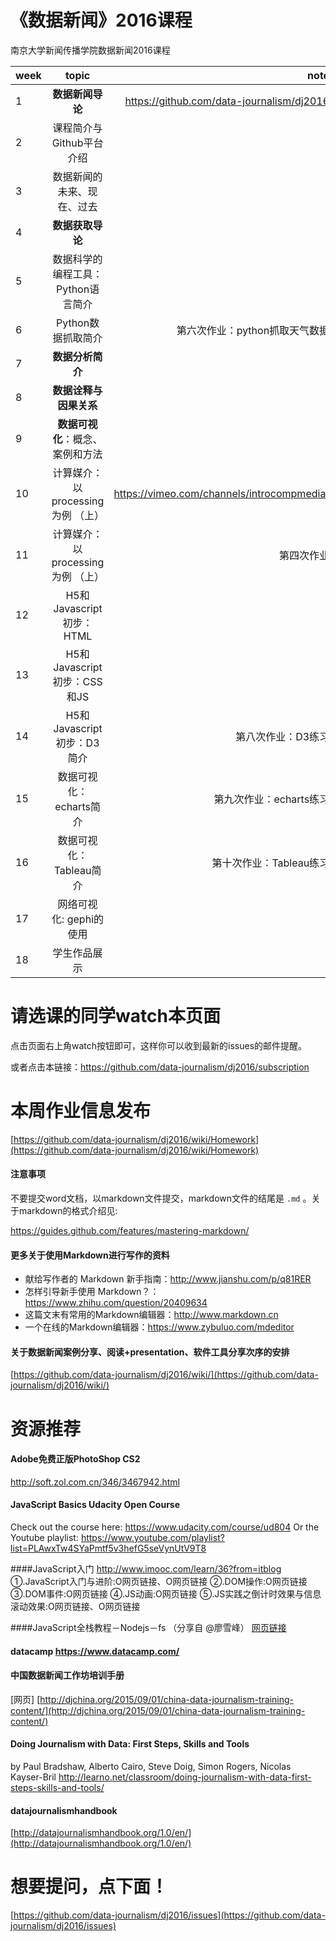 # 《数据新闻》2016课程

南京大学新闻传播学院数据新闻2016课程


| week          | topic         | note  |
| ------------- |:-------------:| -----:|
|1              | **数据新闻导论**             |    https://github.com/data-journalism/dj2016   |
|2              | 课程简介与Github平台介绍	    |       |
|3              | 数据新闻的未来、现在、过去	     |    |
|4              | **数据获取导论**	                       |         |
|5              | 数据科学的编程工具：Python语言简介        |       |
|6              | Python数据抓取简介               |  第六次作业：python抓取天气数据      |
|7              | **数据分析简介**	                   |      |
|8              | **数据诠释与因果关系**	                   |     |
|9              | **数据可视化**：概念、案例和方法     |       |
|10             | 计算媒介：以processing为例 （上）|  https://vimeo.com/channels/introcompmedia/    |
|11             | 计算媒介：以processing为例 （上）|  第四次作业     |
|12             | H5和Javascript初步：HTML         |                    |
|13             | H5和Javascript初步：CSS和JS      |       |
|14             | H5和Javascript初步：D3简介              | 第八次作业：D3练习       |
|15             | 数据可视化：echarts简介             | 第九次作业：echarts练习      |
|16             | 数据可视化：Tableau简介             | 第十次作业：Tableau练习      |
|17             | 网络可视化: gephi的使用               |       |
|18             | 学生作品展示	              |       |



# 请选课的同学watch本页面
点击页面右上角watch按钮即可，这样你可以收到最新的issues的邮件提醒。

或者点击本链接：https://github.com/data-journalism/dj2016/subscription

# 本周作业信息发布

[https://github.com/data-journalism/dj2016/wiki/Homework](https://github.com/data-journalism/dj2016/wiki/Homework)


#### 注意事项

不要提交word文档，以markdown文件提交，markdown文件的结尾是 `.md` 。关于markdown的格式介绍见:

https://guides.github.com/features/mastering-markdown/

#### 更多关于使用Markdown进行写作的资料
- 献给写作者的 Markdown 新手指南：http://www.jianshu.com/p/q81RER
- 怎样引导新手使用 Markdown？：https://www.zhihu.com/question/20409634
- 这篇文末有常用的Markdown编辑器：http://www.markdown.cn
- 一个在线的Markdown编辑器：https://www.zybuluo.com/mdeditor

#### 关于数据新闻案例分享、阅读+presentation、软件工具分享次序的安排

[https://github.com/data-journalism/dj2016/wiki/](https://github.com/data-journalism/dj2016/wiki/)


# 资源推荐

#### Adobe免费正版PhotoShop CS2
http://soft.zol.com.cn/346/3467942.html
#### JavaScript Basics Udacity Open Course
Check out the course here: https://www.udacity.com/course/ud804
Or the Youtube playlist: https://www.youtube.com/playlist?list=PLAwxTw4SYaPmtf5v3hefG5seVynUtV9T8

####JavaScript入门 http://www.imooc.com/learn/36?from=itblog
①.JavaScript入门与进阶:O网页链接、O网页链接 ②.DOM操作:O网页链接 ③.DOM事件:O网页链接 ④.JS动画:O网页链接 ⑤.JS实践之倒计时效果与信息滚动效果:O网页链接、O网页链接

####JavaScript全栈教程－Nodejs－fs （分享自 @廖雪峰） [网页链接](http://www.liaoxuefeng.com/wiki/001434446689867b27157e896e74d51a89c25cc8b43bdb3000)

#### datacamp https://www.datacamp.com/

#### 中国数据新闻工作坊培训手册
[网页] [http://djchina.org/2015/09/01/china-data-journalism-training-content/](http://djchina.org/2015/09/01/china-data-journalism-training-content/)

#### Doing Journalism with Data: First Steps, Skills and Tools 
by Paul Bradshaw, Alberto Cairo, Steve Doig, Simon Rogers, Nicolas Kayser-Bril http://learno.net/classroom/doing-journalism-with-data-first-steps-skills-and-tools/


#### datajournalismhandbook
[http://datajournalismhandbook.org/1.0/en/](http://datajournalismhandbook.org/1.0/en/)

# 想要提问，点下面！

[https://github.com/data-journalism/dj2016/issues](https://github.com/data-journalism/dj2016/issues)




